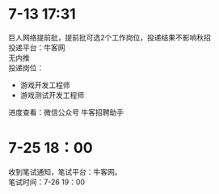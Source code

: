 # 7-13 17:31
巨人网络提前批，提前批可选2个工作岗位，投递结果不影响秋招  
投递平台：牛客网  
无内推  
投递岗位：  
+ 游戏开发工程师
+ 游戏测试开发工程师  

进度查看：微信公众号 牛客招聘助手   

# 7-25 18：00
收到笔试通知，笔试平台：牛客网。  
笔试时间：7-26 19：00  